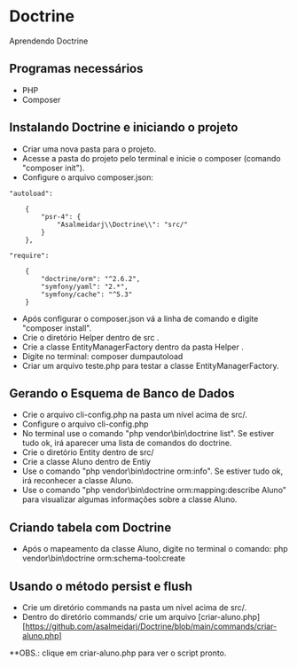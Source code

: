 # Doctrine
Aprendendo Doctrine

## Programas necessários 

- PHP
- Composer

## Instalando Doctrine e iniciando o projeto

- Criar uma nova pasta para o projeto.
- Acesse a pasta do projeto pelo terminal e inicie o composer (comando "composer init").
- Configure o arquivo composer.json:

`"autoload":`
```
    {
        "psr-4": {
            "Asalmeidarj\\Doctrine\\": "src/"
        }
    },

```

`"require":`

```
    {
        "doctrine/orm": "^2.6.2",
        "symfony/yaml": "2.*",
        "symfony/cache": "^5.3"
    }
```

- Após configurar o composer.json vá a linha de comando e digite "composer install".
- Crie o diretório Helper dentro de src .
- Crie a classe EntityManagerFactory dentro da pasta Helper .
- Digite no terminal: composer dumpautoload
- Criar um arquivo teste.php para testar a classe EntityManagerFactory.

## Gerando o Esquema de Banco de Dados

- Crie o arquivo cli-config.php na pasta um nível acima de src/.
- Configure o arquivo cli-config.php
- No terminal use o comando "php vendor\bin\doctrine list". Se estiver tudo ok, irá aparecer uma lista de comandos do doctrine.
- Crie o diretório Entity dentro de src/
- Crie a classe Aluno dentro de Entiy
- Use o comando "php vendor\bin\doctrine orm:info". Se estiver tudo ok, irá reconhecer a classe Aluno.
- Use o comando "php vendor\bin\doctrine orm:mapping:describe Aluno" para visualizar algumas informações sobre a classe Aluno.

## Criando tabela com Doctrine

- Após o mapeamento da classe Aluno, digite no terminal o comando:
    php vendor\bin\doctrine orm:schema-tool:create


## Usando o método persist e flush 

- Crie um diretório commands na pasta um nível acima de src/.
- Dentro do diretório commands/ crie um arquivo [criar-aluno.php][https://github.com/asalmeidarj/Doctrine/blob/main/commands/criar-aluno.php]

**OBS.: clique em criar-aluno.php para ver o script pronto.





